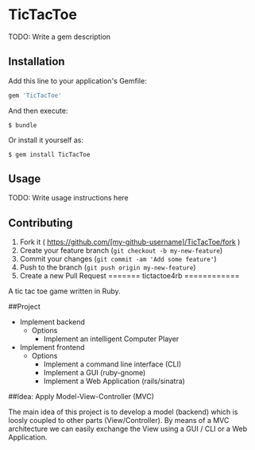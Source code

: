 # TicTacToe

TODO: Write a gem description

## Installation

Add this line to your application's Gemfile:

```ruby
gem 'TicTacToe'
```

And then execute:

    $ bundle

Or install it yourself as:

    $ gem install TicTacToe

## Usage

TODO: Write usage instructions here

## Contributing

1. Fork it ( https://github.com/[my-github-username]/TicTacToe/fork )
2. Create your feature branch (`git checkout -b my-new-feature`)
3. Commit your changes (`git commit -am 'Add some feature'`)
4. Push to the branch (`git push origin my-new-feature`)
5. Create a new Pull Request
=======
tictactoe4rb
============

A tic tac toe game written in Ruby.

##Project

* Implement backend
  * Options
    * Implement an intelligent Computer Player 
* Implement frontend 
  * Options 
    * Implement a command line interface (CLI)
    * Implement a GUI (ruby-gnome)
    * Implement a Web Application (rails/sinatra)

 
##Idea: Apply Model-View-Controller (MVC)

The main idea of this project is to develop a model (backend) which is loosly coupled to other parts (View/Controller). By means of a MVC architecture we can easily exchange the View using a GUI / CLI or a Web Application.